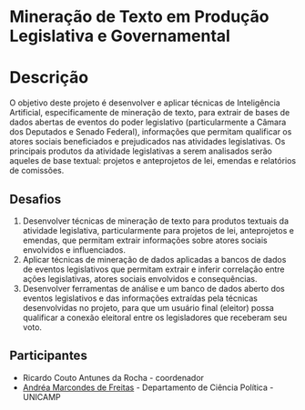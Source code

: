 # Mineração de Texto em Produção Legislativa e Governamental

# Descrição

O objetivo deste projeto é desenvolver e aplicar técnicas de Inteligência Artificial, especificamente de mineração de texto, para extrair de bases de dados abertas de eventos do poder legislativo (particularmente a Câmara dos Deputados e Senado Federal), informações que permitam qualificar os atores sociais beneficiados e prejudicados nas atividades legislativas. Os principais produtos da atividade legislativas a serem analisados serão aqueles de base textual: projetos e anteprojetos de lei, emendas e relatórios de comissões.

## Desafios

1. Desenvolver técnicas de mineração de texto para produtos textuais da atividade legislativa, particularmente para projetos de lei, anteprojetos e emendas, que permitam extrair informações sobre atores sociais envolvidos e influenciados.
2. Aplicar técnicas de mineração de dados aplicadas a bancos de dados de eventos legislativos que permitam extrair e inferir correlação entre ações legislativas, atores sociais envolvidos e consequências.
3. Desenvolver ferramentas de análise e um banco de dados aberto dos eventos legislativos e das informações extraídas pela técnicas desenvolvidas no projeto, para que um usuário final (eleitor) possa qualificar a conexão eleitoral entre os legisladores que receberam seu voto.

## Participantes

* Ricardo Couto Antunes da Rocha - coordenador
* [Andréa Marcondes de Freitas](https://www.ifch.unicamp.br/ifch/colaboradores/pos-ciencias-sociais/601/Andr%C3%A9a%20Marcondes%20de%20Freitas) - Departamento de Ciência Política - UNICAMP

